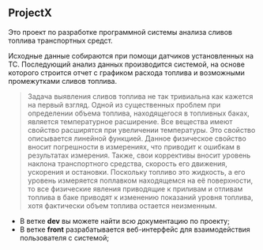## ProjectX

Это проект по разработке программной системы анализа сливов топлива транспортных средст.
  
Исходные данные собираются при помощи датчиков установленных на ТС. Последующий анализ данных производится системой, на основе которого строится отчет с графиком расхода топлива и возможными промежутками сливов топлива.
  
> Задача выявления сливов топлива не так тривиальна как кажется на первый взгляд. Одной из существенных проблем при определении объема топлива, находящегося в топливных баках, является температурное расширение. Все вещества имеют свойство расширятся при увеличении температуры. Это свойство описывается линейной функцией. Данное физическое свойство вносит погрешности в измерениях, что приводит к ошибкам в результатах измерения. Также, свои коррективы вносит уровень наклона транспортного средства, скорость его движения, ускорения и остановки. Поскольку топливо это жидкость, а его уровень измеряется поплавком находящемся на её поверхности, то все физические явления приводящие к приливам и отливам топлива в баке приводят к изменению показаний уровня топлива, хотя фактически объем топлива остается неизменным.

* В ветке **dev** вы можете найти всю документацию по проекту;
* В ветке **front** разрабатывается веб-интерфейс для взаимодействия пользователя с системой;
